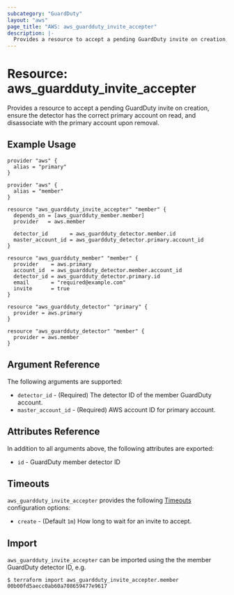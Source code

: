 ```yaml
---
subcategory: "GuardDuty"
layout: "aws"
page_title: "AWS: aws_guardduty_invite_accepter"
description: |-
  Provides a resource to accept a pending GuardDuty invite on creation, ensure the detector has the correct primary account on read, and disassociate with the primary account upon removal.
---
```


# Resource: aws_guardduty_invite_accepter

Provides a resource to accept a pending GuardDuty invite on creation, ensure the detector has the correct primary account on read, and disassociate with the primary account upon removal.

## Example Usage

```hcl
provider "aws" {
  alias = "primary"
}

provider "aws" {
  alias = "member"
}

resource "aws_guardduty_invite_accepter" "member" {
  depends_on = [aws_guardduty_member.member]
  provider   = aws.member

  detector_id       = aws_guardduty_detector.member.id
  master_account_id = aws_guardduty_detector.primary.account_id
}

resource "aws_guardduty_member" "member" {
  provider    = aws.primary
  account_id  = aws_guardduty_detector.member.account_id
  detector_id = aws_guardduty_detector.primary.id
  email       = "required@example.com"
  invite      = true
}

resource "aws_guardduty_detector" "primary" {
  provider = aws.primary
}

resource "aws_guardduty_detector" "member" {
  provider = aws.member
}
```

## Argument Reference

The following arguments are supported:

* `detector_id` - (Required) The detector ID of the member GuardDuty account.
* `master_account_id` - (Required) AWS account ID for primary account.

## Attributes Reference

In addition to all arguments above, the following attributes are exported:

* `id` - GuardDuty member detector ID

## Timeouts

`aws_guardduty_invite_accepter` provides the following [Timeouts](https://www.terraform.io/docs/configuration/blocks/resources/syntax.html#operation-timeouts)
configuration options:

- `create` - (Default `1m`) How long to wait for an invite to accept.

## Import

`aws_guardduty_invite_accepter` can be imported using the the member GuardDuty detector ID, e.g.

```
$ terraform import aws_guardduty_invite_accepter.member 00b00fd5aecc0ab60a708659477e9617
```
